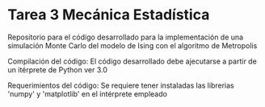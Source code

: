 # Tarea 3 Mecánica Estadística
Repositorio para el código desarrollado para la implementación de una simulación Monte Carlo del modelo de Ising con el algoritmo de Metropolis

Compilación del código:
El código desarrollado debe ajecutarse a partir de un itérprete de Python ver 3.0

Requerimientos del código:
Se requiere tener instaladas las librerias 'numpy' y 'matplotlib' en el intérprete empleado
